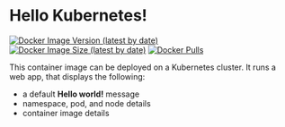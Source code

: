 # Hello Kubernetes!

[![Docker Image Version (latest by date)](https://img.shields.io/docker/v/arranf/hello-kubernetes)](https://hub.docker.com/repository/docker/arranf/hello-kubernetes) [![Docker Image Size (latest by date)](https://img.shields.io/docker/image-size/arranf/hello-kubernetes)](https://hub.docker.com/repository/docker/arranf/hello-kubernetes) [![Docker Pulls](https://img.shields.io/docker/pulls/arranf/hello-kubernetes)](https://hub.docker.com/repository/docker/arranf/hello-kubernetes)

This container image can be deployed on a Kubernetes cluster. It runs a web app, that displays the following:

- a default **Hello world!** message
- namespace, pod, and node details
- container image details
